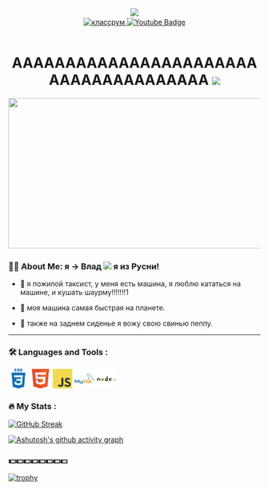<div id="header" align="center">
  <img src="https://media.giphy.com/media/5aqIIIxoFGVcZGPnYz/giphy.gif" width="100"/>
</div>
<div id="badges" align="center">
  <a href="https://classroom.google.com/u/0/">
    <img src="https://img.shields.io/badge/LinkedIn-blue?style=for-the-badge&logo=linkedin&logoColor=white" alt="классрум"/>
  </a>
  <a href="https://www.youtube.com">
    <img src="https://img.shields.io/badge/YouTube-red?style=for-the-badge&logo=youtube&logoColor=white" alt="Youtube Badge"/>
  </a>
</div>
<div id="viewprof" align="center">
  <img src="https://komarev.com/ghpvc/?username= BBBounce&style=flat-square&color=blue" alt=""/>
</div>
<div id="heythere" align="center">
  <h1>
  АААААААААААААААААААААААААААААААААААААА
  <img src="https://media.giphy.com/media/hvRJCLFzcasrR4ia7z/giphy.gif" width="30px"/>
</h1>
</div>
<div align="center">
  <img src="https://media.giphy.com/media/2iIWh6jrPZKJ8hPnl0/giphy.gif" width="600" height="300"/>
</div>

### :man_technologist: About Me:  я ->  Влад   <img src="https://media.giphy.com/media/v7r8hi2vT45RC/giphy.gif" width="220px"/> я из Русни! 

- :pig2: я пожилой таксист, у меня есть машина, я люблю кататься на машине, и кушать шаурму!!!!!!!1

- :car: моя машина самая быстрая на планете.

- :ninja: также на заднем сиденье я вожу свою свинью пеппу.

---
### :hammer_and_wrench: Languages and Tools :


<div>

  <img src="https://github.com/devicons/devicon/blob/master/icons/css3/css3-plain-wordmark.svg"  title="CSS3" alt="CSS" width="40" height="40"/> 
  <img src="https://github.com/devicons/devicon/blob/master/icons/html5/html5-original.svg" title="HTML5" alt="HTML" width="40" height="40"/> 
  <img src="https://github.com/devicons/devicon/blob/master/icons/javascript/javascript-original.svg" title="JavaScript" alt="JavaScript" width="40" height="40"/> 
  <img src="https://github.com/devicons/devicon/blob/master/icons/mysql/mysql-original-wordmark.svg" title="MySQL"  alt="MySQL" width="40" height="40"/> 
  <img src="https://github.com/devicons/devicon/blob/master/icons/nodejs/nodejs-original-wordmark.svg" title="NodeJS" alt="NodeJS" width="40" height="40"/> 
 </div>
 
 
 
 
 
 
 ### :fire: My Stats :
 
 
[![GitHub Streak](http://github-readme-streak-stats.herokuapp.com?user=BBBounce&theme=solarized-dark&border_radius=2&locale=ru&date_format=M%20j%5B%2C%20Y%5D)](https://git.io/streak-stats)





[![Ashutosh's github activity graph](https://activity-graph.herokuapp.com/graph?username=BBBounce)](https://github.com/BBBounce/github-readme-activity-graph)




### :dollar::dollar::dollar::dollar::dollar::dollar::dollar::dollar:
[![trophy](https://github-profile-trophy.vercel.app/?username=BBBounce)](https://github.com/BBBounce/github-profile-trophy)
